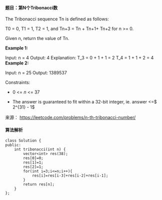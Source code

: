 #### 题目：第N个Tribonacci数
The Tribonacci sequence Tn is defined as follows: 

T0 = 0, T1 = 1, T2 = 1, and Tn+3 = Tn + Tn+1+ Tn+2 for n >= 0.

Given n, return the value of Tn.

 

**Example 1:**

Input: n = 4
Output: 4
Explanation:
T_3 = 0 + 1 + 1 = 2
T_4 = 1 + 1 + 2 = 4
**Example 2:**

Input: n = 25
Output: 1389537
 

Constraints:

- 0 <= $n$ <= 37

- The answer is guaranteed to fit within a 32-bit integer, ie. answer <=$ 2^{31} - 1$



来源： https://leetcode.com/problems/n-th-tribonacci-number/


#### 算法解析
```
class Solution {
public:
    int tribonacci(int n) {
        vector<int> res(38);
        res[0]=0;
        res[1]=1;
        res[2]=1;
        for(int i=3;i<=n;i++){
            res[i]=res[i-3]+res[i-2]+res[i-1];
        }
        return res[n];
    }
};
```
